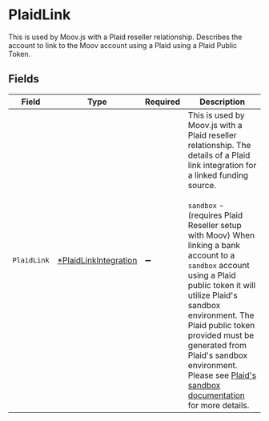 # PlaidLink

This is used by Moov.js with a Plaid reseller relationship. Describes the account to link to the Moov account using a Plaid using a Plaid Public Token.


## Fields

| Field                                                                                                                                                                                                                                                                                                                                                                                                                                                                                                                                                                 | Type                                                                                                                                                                                                                                                                                                                                                                                                                                                                                                                                                                  | Required                                                                                                                                                                                                                                                                                                                                                                                                                                                                                                                                                              | Description                                                                                                                                                                                                                                                                                                                                                                                                                                                                                                                                                           |
| --------------------------------------------------------------------------------------------------------------------------------------------------------------------------------------------------------------------------------------------------------------------------------------------------------------------------------------------------------------------------------------------------------------------------------------------------------------------------------------------------------------------------------------------------------------------- | --------------------------------------------------------------------------------------------------------------------------------------------------------------------------------------------------------------------------------------------------------------------------------------------------------------------------------------------------------------------------------------------------------------------------------------------------------------------------------------------------------------------------------------------------------------------- | --------------------------------------------------------------------------------------------------------------------------------------------------------------------------------------------------------------------------------------------------------------------------------------------------------------------------------------------------------------------------------------------------------------------------------------------------------------------------------------------------------------------------------------------------------------------- | --------------------------------------------------------------------------------------------------------------------------------------------------------------------------------------------------------------------------------------------------------------------------------------------------------------------------------------------------------------------------------------------------------------------------------------------------------------------------------------------------------------------------------------------------------------------- |
| `PlaidLink`                                                                                                                                                                                                                                                                                                                                                                                                                                                                                                                                                           | [*PlaidLinkIntegration](../../models/shared/plaidlinkintegration.md)                                                                                                                                                                                                                                                                                                                                                                                                                                                                                                  | :heavy_minus_sign:                                                                                                                                                                                                                                                                                                                                                                                                                                                                                                                                                    | This is used by Moov.js with a Plaid reseller relationship. The details of a Plaid link integration for a linked funding source. <br><br> `sandbox` - (requires Plaid Reseller setup with Moov) When linking a bank account to a `sandbox` account using a Plaid public token it will utilize Plaid's sandbox environment. The Plaid public token provided must be generated from Plaid's sandbox environment. Please see <a href="https://plaid.com/docs/api/sandbox/#sandboxpublic_tokencreate" target="_blank">Plaid's sandbox documentation</a> for more details. |